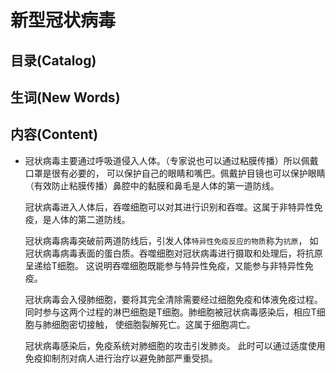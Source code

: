# 新型冠状病毒

## 目录(Catalog)

## 生词(New Words)

## 内容(Content)
- 冠状病毒主要通过呼吸道侵入人体。（专家说也可以通过粘膜传播）所以佩戴口罩是很有必要的，
  可以保护自己的眼睛和嘴巴。佩戴护目镜也可以保护眼睛（有效防止粘膜传播）鼻腔中的黏膜和鼻毛是人体的第一道防线。
  
  冠状病毒进入人体后，吞噬细胞可以对其进行识别和吞噬。这属于非特异性免疫，是人体的第二道防线。
  
  冠状病毒病毒突破前两道防线后，引发人体`特异性免疫反应的物质`称为`抗原`，
  如冠状病毒病毒表面的蛋白质。吞噬细胞对冠状病毒进行摄取和处理后，将抗原呈递给T细胞。
  这说明吞噬细胞既能参与特异性免疫，又能参与非特异性免疫。
  
  冠状病毒会入侵肺细胞，要将其完全清除需要经过细胞免疫和体液免疫过程。
  同时参与这两个过程的淋巴细胞是T细胞。肺细胞被冠状病毒感染后，相应T细胞与肺细胞密切接触，
  使细胞裂解死亡。这属于细胞凋亡。
  
  冠状病毒感染后，免疫系统对肺细胞的攻击引发肺炎。
  此时可以通过适度使用免疫抑制剂对病人进行治疗以避免肺部严重受损。